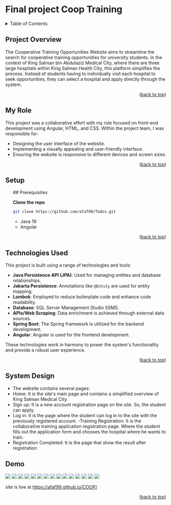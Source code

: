 # Final project Coop Training

<a name="readme-top"></a>

<!-- TABLE OF CONTENTS -->
<details>
  <summary>Table of Contents</summary>
  <ol>
    <li><a href="#Project-Overview">Project Overview</a></li>
    <li><a href="#My-Role">My Role</a></li>
    <li> <a href="#Setup">Setup</a> </li>
    <li><a href="#Technologies-Used">Technologies Used</a></li>
    <li><a href="# System-Design"> System Design</a></li>
    <li><a href="#Demo">Demo</a></li>
 
  </ol>
</details>


<!-- ABOUT THE PROJECT -->
## Project Overview

The Cooperative Training Opportunities Website aims to streamline the search for cooperative training opportunities for university students. In the context of King Salman bin Abdulaziz Medical City, where there are three large hospitals within King Salman Health City, this platform simplifies the process. Instead of students having to individually visit each hospital to seek opportunities, they can select a hospital and apply directly through the system.

<p align="right">(<a href="#readme-top">back to top</a>)</p>

## My Role

This project was a collaborative effort with my role focused on front-end development using Angular, HTML, and CSS. Within the project team, I was responsible for:

- Designing the user interface of the website.
- Implementing a visually appealing and user-friendly interface.
- Ensuring the website is responsive to different devices and screen sizes.


<p align="right">(<a href="#readme-top">back to top</a>)</p>

<!-- GETTING STARTED -->
## Setup
<ul>
## Prerequisites

**Clone the repo**
   ```sh
   git clone https://github.com/afaf99/Todos.git
   ```
- Java 19
- Angular
</ul>

<p align="right">(<a href="#readme-top">back to top</a>)</p>


## Technologies Used

This project is built using a range of technologies and tools:

- **Java Persistence API (JPA)**: Used for managing entities and database relationships.
- **Jakarta Persistence**: Annotations like `@Entity` are used for entity mapping.
- **Lombok**: Employed to reduce boilerplate code and enhance code readability.
- **Database**: SQL Server Management Studio SSMS.
- **APIs/Web Scraping**: Data enrichment is achieved through external data sources.
- **Spring Boot**: The Spring framework is utilized for the backend development.
- **Angular**: Angular is used for the frontend development.

These technologies work in harmony to power the system's functionality and provide a robust user experience.

<p align="right">(<a href="#readme-top">back to top</a>)</p>


## System Design
- The website contains several pages:
- Home: It is the site's main page and contains a simplified overview of King Salman 
Medical City.
- Sign up: It is a new account registration page on the site. So, the student can apply.
- Log in: It is the page where the student can log in to the site with the previously registered 
account.
 -Training Registration: It is the collaborative training application registration page. Where 
the student fills out the application form and chooses the hospital where he wants to train.
- Registration Completed: It is the page that show the result after registration


## Demo
<img src="website Images/10.jpg"> 
<img src="website Images/11.jpg"> 
<img src="website Images/12.jpg"> 
<img src="website Images/10.jpg"> 
<img src="website Images/13.jpg"> 
<img src="website Images/14.jpg"> 
<img src="website Images/15.jpg"> 
<img src="website Images/16.jpg"> 
<img src="website Images/17.jpg"> 
<img src="website Images/18.jpg"> 
<img src="website Images/19.jpg"> 
<img src="website Images/20.jpg"> 
<img src="website Images/21.jpg"> 
<img src="website Images/22.jpg"> 
<img src="website Images/23.jpg"> 




 site is live at https://afaf99.github.io/COOP/


<p align="right">(<a href="#readme-top">back to top</a>)</p>




